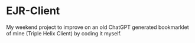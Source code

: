 # EJR-Client
My weekend project to improve on an old ChatGPT generated bookmarklet of mine (Triple Helix Client) by coding it myself.
